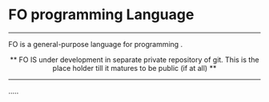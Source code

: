 <p align="center">
   <h1> <b> FO programming Language</b> </h1>
</p>



<hr>


FO is a general-purpose language for programming .

<p align="center">  ** FO IS under development in separate private repository of git.  This is the place holder till it matures to be public (if at all)  **  </p>

<hr>



.....
